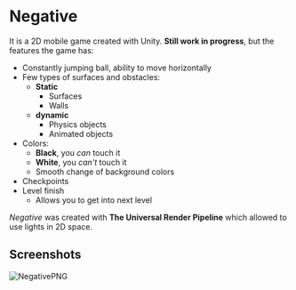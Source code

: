 # Negative

It is a 2D mobile game created with Unity. **Still work in progress**, but the features the game has:
- Constantly jumping ball, ability to move horizontally
- Few types of surfaces and obstacles:
  - **Static**
    - Surfaces
    - Walls
  - **dynamic**
    - Physics objects
    - Animated objects
- Colors:
  - **Black**, you *can* touch it
  - **White**, you *can't* touch it
  - Smooth change of background colors
- Checkpoints
- Level finish
  - Allows you to get into next level
  
*Negative* was created with **The Universal Render Pipeline** which allowed to use lights in 2D space.

## Screenshots
![NegativePNG](https://user-images.githubusercontent.com/91936398/213592779-633803f9-0ab4-430a-ac7e-c348c1e58258.png)
